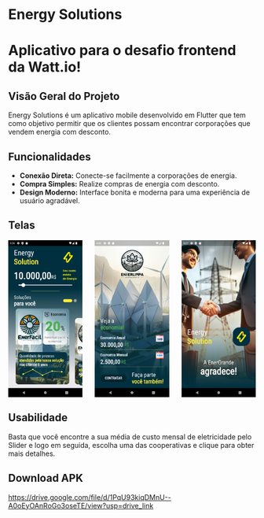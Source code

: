 # Energy Solutions

# Aplicativo para o desafio frontend da Watt.io!

## Visão Geral do Projeto

Energy Solutions é um aplicativo mobile desenvolvido em Flutter que tem como objetivo permitir que os clientes possam encontrar corporações que vendem energia com desconto.

## Funcionalidades

- **Conexão Direta:** Conecte-se facilmente a corporações de energia.
- **Compra Simples:** Realize compras de energia com desconto.
- **Design Moderno:** Interface bonita e moderna para uma experiência de usuário agradável.

## Telas
<div style="display: flex; justify-content: space-between;">
  <img src="images/home.png" alt="Imagem 1" width="30%">

  <img src="images/cooperativa.png" alt="Imagem 2" width="30%">
  <img src="images/parabens.png" 
  alt="Imagem 3" width="30%">
</div>

## Usabilidade
Basta que você encontre a sua média de custo mensal de eletricidade pelo Slider e logo em seguida, escolha uma das cooperativas e clique para obter mais detalhes.

## Download APK
https://drive.google.com/file/d/1PqU93kiqDMnU--A0oEyOAnRoGo3oseTE/view?usp=drive_link
